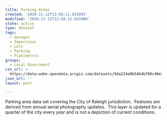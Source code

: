```yaml
---
title: Parking Areas
created: '2020-11-12T13:58:11.933893'
modified: '2020-11-12T13:58:11.933900'
state: active
type: dataset
tags:
  - Garages
  - Impervious
  - Lots
  - Parking
  - Planimetrcs
groups:
  - Local Government
csv_url: >-
  https://data-wake.opendata.arcgis.com/datasets/94a224a9b54b4b709c40e307e1b4d98e_0.csv?outSR=%7B%22latestWkid%22%3A2264%2C%22wkid%22%3A102719%7D
json_url: ''
layout: post

---
```

Parking area data set covering the City of Raleigh jurisdiction.  Features are derived from annual aerial photography updates.  This layer is updated for a quarter of the city every year and is not a depiction of current conditions.

